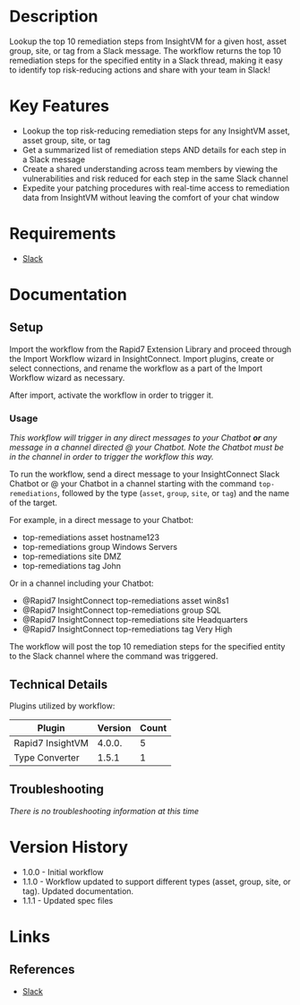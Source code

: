 # Description

Lookup the top 10 remediation steps from InsightVM for a given host, asset group, site, or tag from a Slack message. The workflow returns the top 10 remediation steps for the specified entity in a Slack thread, making it easy to identify top risk-reducing actions and share with your team in Slack!

# Key Features

* Lookup the top risk-reducing remediation steps for any InsightVM asset, asset group, site, or tag
* Get a summarized list of remediation steps AND details for each step in a Slack message
* Create a shared understanding across team members by viewing the vulnerabilities and risk reduced for each step in the same Slack channel
* Expedite your patching procedures with real-time access to remediation data from InsightVM without leaving the comfort of your chat window

# Requirements

* [Slack](https://insightconnect.help.rapid7.com/docs/configure-slack-for-chatops)

# Documentation

## Setup

Import the workflow from the Rapid7 Extension Library and proceed through the Import Workflow wizard in InsightConnect. Import plugins, create or select connections, and rename the workflow as a part of the Import Workflow wizard as necessary.

After import, activate the workflow in order to trigger it.

### Usage

*This workflow will trigger in any direct messages to your Chatbot **or** any message in a channel directed @ your Chatbot. Note the Chatbot must be in the channel in order to trigger the workflow this way.*

To run the workflow, send a direct message to your InsightConnect Slack Chatbot or @ your Chatbot in a channel starting with the command `top-remediations`, followed by the type (`asset`, `group`, `site`, or `tag`) and the name of the target.

For example, in a direct message to your Chatbot:
* top-remediations asset hostname123
* top-remediations group Windows Servers
* top-remediations site DMZ
* top-remediations tag John

Or in a channel including your Chatbot:
* @Rapid7 InsightConnect top-remediations asset win8s1
* @Rapid7 InsightConnect top-remediations group SQL
* @Rapid7 InsightConnect top-remediations site Headquarters
* @Rapid7 InsightConnect top-remediations tag Very High

The workflow will post the top 10 remediation steps for the specified entity to the Slack channel where the command was triggered.

## Technical Details

Plugins utilized by workflow:

|Plugin|Version|Count|
|----|----|--------|
|Rapid7 InsightVM|4.0.0.|5|
|Type Converter|1.5.1|1|

## Troubleshooting

_There is no troubleshooting information at this time_

# Version History

* 1.0.0 - Initial workflow
* 1.1.0 - Workflow updated to support different types (asset, group, site, or tag). Updated documentation.
* 1.1.1 - Updated spec files

# Links

## References

* [Slack](https://slack.com)
